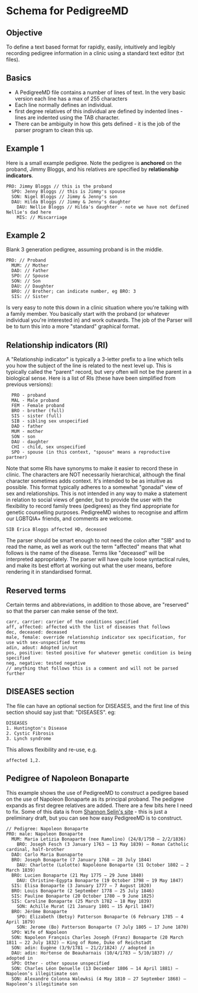 # Schema for PedigreeMD
## Objective
To define a text based format for rapidly, easily, intuitively and legibly recording pedigree information in a clinic using a standard text editor (txt files).

## Basics
* A PedigreeMD file contains a number of lines of text. In the very basic version each line has a max of 255 characters
* Each line normally defines an individual.
* first degree relatives of this individual are defined by indented lines - lines are indented using the TAB character.
* There can be ambiguity in how this gets defined - it is the job of the parser program to clean this up.
## Example 1
Here is a small example pedigree. Note the pedigree is **anchored** on the proband, Jimmy Bloggs, and his relatives are specified by **relationship indicators**.
~~~
PRO: Jimmy Bloggs // this is the proband
  SPO: Jenny Bloggs // this is Jimmy's spouse
  SON: Nigel Bloggs // Jimmy & Jenny's son
  DAU: Hilda Bloggs // Jimmy & Jenny's daughter
    DAU: Nellie Bloggs // Hilda's daughter - note we have not defined Nellie's dad here
    MIS: // Miscarriage
~~~
## Example 2
Blank 3 generation pedigree, assuming proband is in the middle.
~~~
PRO: // Proband
  MUM: // Mother
  DAD: // Father
  SPO: // Spouse
  SON: // Son
  DAU: // Daughter
  BRO: // Brother; can indicate number, eg BRO: 3
  SIS: // Sister
~~~

Is very easy to note this down in a clinic situation where you're talking with a family member. You basically start with the proband (or whatever individual you're interested in) and work outwards. The job of the Parser will be to turn this into a more "standard" graphical format.
## Relationship indicators (RI)
A "Relationship indicator" is typically a 3-letter prefix to a line which tells you how the subject of the line is related to the next level up. This is typically called the "parent" record, but very often will not be the parent in a biological sense. Here is a list of RIs (these have been simplified from previous versions):
~~~
  PRO - proband
  MAL - Male proband
  FEM - Female proband
  BRO - brother (full)
  SIS - sister (full)
  SIB - sibling sex unspecified
  DAD - father
  MUM - mother
  SON - son
  DAU - daughter
  CHI - child, sex unspecified
  SPO - spouse (in this context, "spouse" means a reproductive partner)
~~~  
Note that some RIs have synonyms to make it easier to record these in clinic. The characters are NOT necessarily hierarchical, although the final character sometimes adds context. It's intended to be as intuitive as possible. This format typically adheres to a somewhat "gonadal" view of sex and relationships. This is not intended in any way to make a statement in relation to social views of gender, but to provide the user with the flexibility to record family trees (pedigrees) as they find appropriate for genetic counselling purposes. PedigreeMD wishes to recognise and affirm our LGBTQIA+ friends, and comments are welcome.

~~~
SIB Erica Bloggs affected HD, deceased
~~~
The parser should be smart enough to not need the colon after "SIB" and to read the name, as well as work out the term "affected" means that what follows is the name of the disease. Terms like "deceased" will be interpreted appropriately. The parser will have quite loose syntactical rules, and make its best effort at working out what the user means, before rendering it in standardised format.

## Reserved terms
Certain terms and abbreviations, in addition to those above, are "reserved" so that the parser can make sense of the text. 
~~~
carr, carrier: carrier of the conditions specified 
aff, affected: affected with the list of diseases that follows
dec, deceased: deceased
male, female: override relationship indicator sex specification, for use with sex-unspecified terms
adin, adout: Adopted in/out
pos, positive: tested positive for whatever genetic condition is being specified
neg, negative: tested negative
// anything that follows this is a comment and will not be parsed further 
~~~
## DISEASES section
The file can have an optional section for DISEASES, and the first line of this section should say just that: "DISEASES". eg:
~~~
DISEASES
1. Huntington's Disease
2. Cystic Fibrosis
3. Lynch syndrome
~~~
This allows flexibility and re-use, e.g. 
~~~
affected 1,2. 
~~~

## Pedigree of Napoleon Bonaparte
This example shows the use of PedigreeMD to construct a pedigree based on the use of Napoleon Bonaparte as its principal proband. The pedigree expands as first degree relatives are added. There are a few bits here I need to fix. Some of this data is from [Shannon Selin's site](https://shannonselin.com/extras/napoleons-family-tree/) - this is just a preliminary draft, but you can see how easy PedigreeMD is to construct.
~~~
// Pedigree: Napoleon Bonaparte
PRO: male: Napoleon Bonaparte
  MUM: Maria Letizia Bonaparte (nee Ramolino) (24/8/1750 – 2/2/1836)
    BRO: Joseph Fesch (3 January 1763 – 13 May 1839) – Roman Catholic cardinal, half-brother
  DAD: Carlo Maria Buonaparte
  BRO: Joseph Bonaparte (7 January 1768 – 28 July 1844)
    DAU: Charlotte (Lolotte) Napoléone Bonaparte (31 October 1802 – 2 March 1839)
  BRO: Lucien Bonaparte (21 May 1775 – 29 June 1840)
    DAU: Christine-Egypta Bonaparte (19 October 1798 – 19 May 1847)
  SIS: Elisa Bonaparte (3 January 1777 – 7 August 1820)
  BRO: Louis Bonaparte (2 September 1778 – 25 July 1846)
  SIS: Pauline Bonaparte (20 October 1780 – 9 June 1825)
  SIS: Caroline Bonaparte (25 March 1782 – 18 May 1839)
    SON: Achille Murat (21 January 1801 – 15 April 1847)
  BRO: Jérôme Bonaparte
    SPO: Elizabeth (Betsy) Patterson Bonaparte (6 February 1785 – 4 April 1879)
    SON: Jerome (Bo) Patterson Bonaparte (7 July 1805 – 17 June 1870)
  SPO: Wife of Napoleon
  SON: Napoleon François Charles Joseph (Franz) Bonaparte (20 March 1811 – 22 July 1832) – King of Rome, Duke of Reichstadt
  SON: adin: Eugène (3/9/1781 – 21/2/1824) // adopted in
  DAU: adin: Hortense de Beauharnais (10/4/1783 – 5/10/1837) // adopted in
  SPO: Other - other spouse unspecified
  SON: Charles Léon Denuelle (13 December 1806 – 14 April 1881) – Napoleon’s illegitimate son
  SON: Alexandre Colonna Walewksi (4 May 1810 – 27 September 1868) – Napoleon’s illegitimate son
~~~
